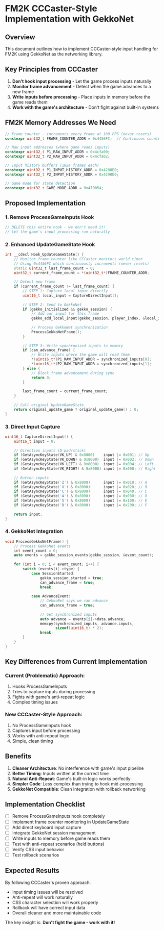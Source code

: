 # FM2K CCCaster-Style Implementation with GekkoNet

## Overview
This document outlines how to implement CCCaster-style input handling for FM2K using GekkoNet as the networking library.

## Key Principles from CCCaster

1. **Don't hook input processing** - Let the game process inputs naturally
2. **Monitor frame advancement** - Detect when the game advances to a new frame
3. **Write inputs before processing** - Place inputs in memory before the game reads them
4. **Work with the game's architecture** - Don't fight against built-in systems

## FM2K Memory Addresses We Need

```cpp
// Frame counter - increments every frame at 100 FPS (never resets)
constexpr uint32_t FRAME_COUNTER_ADDR = 0x4456FC;  // Continuous counter

// Raw input addresses (where game reads inputs)
constexpr uint32_t P1_RAW_INPUT_ADDR = 0x4cfa00;
constexpr uint32_t P2_RAW_INPUT_ADDR = 0x4cfa02;

// Input history buffers (1024 frames each)
constexpr uint32_t P1_INPUT_HISTORY_ADDR = 0x4280E0;
constexpr uint32_t P2_INPUT_HISTORY_ADDR = 0x4290E0;

// Game mode for state detection
constexpr uint32_t GAME_MODE_ADDR = 0x470054;
```

## Proposed Implementation

### 1. Remove ProcessGameInputs Hook
```cpp
// DELETE this entire hook - we don't need it!
// Let the game's input processing run naturally
```

### 2. Enhanced UpdateGameState Hook
```cpp
int __cdecl Hook_UpdateGameState() {
    // Monitor frame counter like CCCaster monitors world timer
    // Using 0x4456FC which continuously increments (never resets)
    static uint32_t last_frame_count = 0;
    uint32_t current_frame_count = *(uint32_t*)FRAME_COUNTER_ADDR;
    
    // Detect new frame
    if (current_frame_count != last_frame_count) {
        // STEP 1: Capture local input directly
        uint16_t local_input = CaptureDirectInput();
        
        // STEP 2: Send to GekkoNet
        if (gekko_initialized && gekko_session) {
            // Add our input for this frame
            gekko_add_local_input(gekko_session, player_index, &local_input);
            
            // Process GekkoNet synchronization
            ProcessGekkoNetFrame();
        }
        
        // STEP 3: Write synchronized inputs to memory
        if (can_advance_frame) {
            // Write inputs where the game will read them
            *(uint16_t*)P1_RAW_INPUT_ADDR = synchronized_inputs[0];
            *(uint16_t*)P2_RAW_INPUT_ADDR = synchronized_inputs[1];
        } else {
            // Block frame advancement during sync
            return 0;
        }
        
        last_frame_count = current_frame_count;
    }
    
    // Call original UpdateGameState
    return original_update_game ? original_update_game() : 0;
}
```

### 3. Direct Input Capture
```cpp
uint16_t CaptureDirectInput() {
    uint16_t input = 0;
    
    // Direction inputs (D-pad/stick)
    if (GetAsyncKeyState(VK_UP) & 0x8000)    input |= 0x001; // Up
    if (GetAsyncKeyState(VK_DOWN) & 0x8000)  input |= 0x002; // Down
    if (GetAsyncKeyState(VK_LEFT) & 0x8000)  input |= 0x004; // Left
    if (GetAsyncKeyState(VK_RIGHT) & 0x8000) input |= 0x008; // Right
    
    // Button inputs
    if (GetAsyncKeyState('Z') & 0x8000)      input |= 0x010; // A
    if (GetAsyncKeyState('X') & 0x8000)      input |= 0x020; // B
    if (GetAsyncKeyState('C') & 0x8000)      input |= 0x040; // C
    if (GetAsyncKeyState('A') & 0x8000)      input |= 0x080; // D
    if (GetAsyncKeyState('S') & 0x8000)      input |= 0x100; // E
    if (GetAsyncKeyState('D') & 0x8000)      input |= 0x200; // F
    
    return input;
}
```

### 4. GekkoNet Integration
```cpp
void ProcessGekkoNetFrame() {
    // Process GekkoNet events
    int event_count = 0;
    auto events = gekko_session_events(gekko_session, &event_count);
    
    for (int i = 0; i < event_count; i++) {
        switch (events[i]->type) {
            case SessionStarted:
                gekko_session_started = true;
                can_advance_frame = true;
                break;
                
            case AdvanceEvent:
                // GekkoNet says we can advance
                can_advance_frame = true;
                
                // Get synchronized inputs
                auto advance = events[i]->data.advance;
                memcpy(synchronized_inputs, advance.inputs, 
                       sizeof(uint16_t) * 2);
                break;
        }
    }
}
```

## Key Differences from Current Implementation

### Current (Problematic) Approach:
1. Hooks ProcessGameInputs
2. Tries to capture inputs during processing
3. Fights with game's anti-repeat logic
4. Complex timing issues

### New CCCaster-Style Approach:
1. No ProcessGameInputs hook
2. Captures input before processing
3. Works with anti-repeat logic
4. Simple, clean timing

## Benefits

1. **Cleaner Architecture**: No interference with game's input pipeline
2. **Better Timing**: Inputs written at the correct time
3. **Natural Anti-Repeat**: Game's built-in logic works perfectly
4. **Simpler Code**: Less complex than trying to hook mid-processing
5. **GekkoNet Compatible**: Clean integration with rollback networking

## Implementation Checklist

- [ ] Remove ProcessGameInputs hook completely
- [ ] Implement frame counter monitoring in UpdateGameState
- [ ] Add direct keyboard input capture
- [ ] Integrate GekkoNet session management
- [ ] Write inputs to memory before game reads them
- [ ] Test with anti-repeat scenarios (held buttons)
- [ ] Verify CSS input behavior
- [ ] Test rollback scenarios

## Expected Results

By following CCCaster's proven approach:
- Input timing issues will be resolved
- Anti-repeat will work naturally
- CSS character selection will work properly
- Rollback will have correct input data
- Overall cleaner and more maintainable code

The key insight is: **Don't fight the game - work with it!**